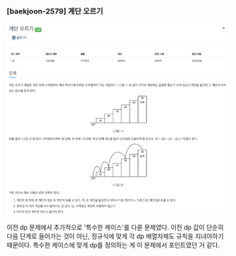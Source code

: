### [baekjoon-2579] 계단 오르기

![img.png](img.png)

이전 dp 문제에서 추가적으로 '특수한 케이스'를 다룬 문제였다.
이전 dp 값이 단순히 다음 단계로 들어가는 것이 아닌,
정규식에 맞게 각 dp 배열자체도 규칙을 지녀야하기 때문이다.
특수한 케이스에 맞게 dp를 정의하는 게 이 문제에서 포인트였던 거 같다.